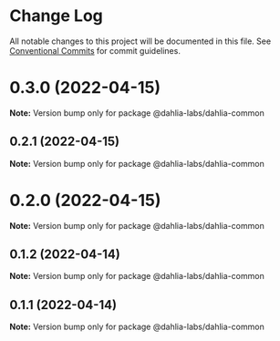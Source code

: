 # Change Log

All notable changes to this project will be documented in this file.
See [Conventional Commits](https://conventionalcommits.org) for commit guidelines.

# 0.3.0 (2022-04-15)

**Note:** Version bump only for package @dahlia-labs/dahlia-common





## 0.2.1 (2022-04-15)

**Note:** Version bump only for package @dahlia-labs/dahlia-common





# 0.2.0 (2022-04-15)

**Note:** Version bump only for package @dahlia-labs/dahlia-common





## 0.1.2 (2022-04-14)

**Note:** Version bump only for package @dahlia-labs/dahlia-common

## 0.1.1 (2022-04-14)

**Note:** Version bump only for package @dahlia-labs/dahlia-common
